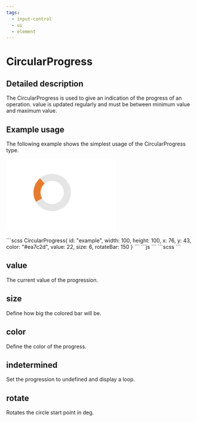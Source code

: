 ```yaml
---
tags:
  - input-control
  - ui
  - element
---
```

# CircularProgress

## Detailed description
The CircularProgress is used to give an indication of the progress of an operation. value is updated regularly and must be between minimum value and maximum value.

## Example usage
The following example shows the simplest usage of the CircularProgress type.

![alt text](./CircularProgress.gif)

<code-group>
<code-block title=".at" active>
```scss
CircularProgress{  
  id: "example",
  width: 100,
  height: 100,
  x: 76,
  y: 43,
  color: "#ea7c2d",
  value: 22,
  size: 6,
  rotateBar: 150
}
```
</code-block>

<code-block title=".atObj">
```js
```
</code-block>

<code-block title=".atStyle">
```scss
```
</code-block>
</code-group>

## value <Badge text="int" type="tip" vertical="middle"/>
The current value of the progression.

## size <Badge text="int" type="tip" vertical="middle"/>
Define how big the colored bar will be.

## color <Badge text="color" type="tip" vertical="middle"/>
Define the color of the progress.

## indetermined <Badge text="bool" type="tip" vertical="middle"/>
Set the progression to undefined and display a loop.

## rotate <Badge text="bool" type="tip" vertical="middle"/>
Rotates the circle start point in deg.
